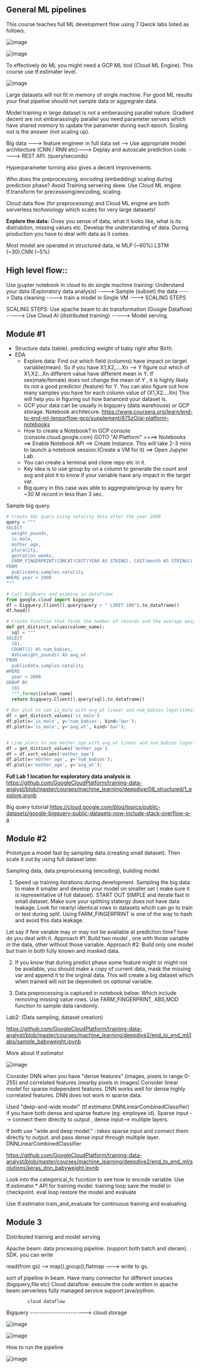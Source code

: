 General ML pipelines
---------------------

This course teaches full ML development flow using 7 Qwick labs listed as follows.

![image](https://user-images.githubusercontent.com/1594001/137011359-33034e95-178c-48d6-a2ec-99fa36979c90.png)

![image](https://user-images.githubusercontent.com/1594001/137022365-a430a151-7c45-4c04-ba8d-7dcdbb1a8138.png)


To effectively do ML you might need a GCP ML tool (Cloud ML Engine). This course use tf.estimater level.


![image](https://user-images.githubusercontent.com/1594001/137011595-6daa6d28-0253-4fcf-a591-2214152689cf.png)


Large datasets will not fit in memory of single machine. For good ML results your final pipeline should not sample data or aggregrate data.

Model training in large dataset is not a emberassing parallel nature. Gradient decent are not embarassingly parallel you need parameter servers which have shared memory to update the parameter during each epoch. Scaling out is the answer (not scaling up).

Big data ---> feature engineer in full data set --> Use appropriate model architecture (CNN / RNN etc)---> Deplay and autoscale prediction code. ----> REST API. (query/seconds)

Hyperparameter turning also gives a decent improvements.

Who does the preprocessing, encoding (embedding) scaling during prediction phase? Avoid Training servering skew. Use Cloud ML engine.
tf.transform for precessoing/encoding, scaling.

Cloud data flow (for preprocessing) and Cloud ML engine are both serverless techonology which scales for very large datasets!

**Explore the data:**
Gives you sense of data, what it looks like, what is its distrubiton, missing values etc. Develop the understanding of data.
During production you have to deal with data as it comes.

Most model are operated in structured data, ie MLP (~60%).LSTM (~30).CNN (~5%)

High level flow::
------------------

Use jyupter notebook in cloud to do single machine training:
Understand your data (Exploratory data analysis) ----> Sample (subset) the data ----> Data cleaning ----> train a model in Single VM ---> SCALING STEPS

SCALING STEPS: Use apache beam to do transformation (Google Dataflow)  -----> Use Cloud AI (distributed training) -----> Model serving.

Module #1 
--------------
- Structure data (table). predicting weight of baby right after Birth.
- EDA
    - Explore data: Find out which field (columns) have impact on target variable(mean). So if you have X1,X2,....Xn --> Y figure out which of X1,X2...Xn different value have different mean in Y. If sex(male/female) does not change the mean of Y , it is highly likely its not a good predictor (feature) for Y. You can also figure out how many samples you have for each column value of (X1,X2....Xn) This will help you in figuring out how bananced your dataset is.
    - GCP your data can be usually in bigquery (data warehouse) or GCP storage. Notebook architecure. https://www.coursera.org/learn/end-to-end-ml-tensorflow-gcp/supplement/875zO/ai-platform-notebooks    
    - How to create a Notebook? In GCP console (console.cloud.google.com) GOTO "AI Platform" ====> Notebooks ==> Enable Notebook API ==> Create Instance. This will take 2-3 mins to launch a notebook session.(Create a VM for it) ==> Open Jupyter Lab.
    - You can create a terminal and clone repo etc in it.
    - Key idea is to use group by on a column to generate the count and avg and plot it to know if your variable have any impact in the target var. 
    - Big query in this case was able to aggregrate/group by query for ~30 M record in less than 3 sec.

Sample big query.

```python
# Create SQL query using natality data after the year 2000
query = """
SELECT
  weight_pounds,
  is_male,
  mother_age,
  plurality,
  gestation_weeks,
  FARM_FINGERPRINT(CONCAT(CAST(YEAR AS STRING), CAST(month AS STRING))) AS hashmonth
FROM
  publicdata.samples.natality
WHERE year > 2000
"""

# Call BigQuery and examine in dataframe
from google.cloud import bigquery
df = bigquery.Client().query(query + " LIMIT 100").to_dataframe()
df.head()

# Create function that finds the number of records and the average weight for each value of the chosen column
def get_distinct_values(column_name):
  sql = """
SELECT
  {0},
  COUNT(1) AS num_babies,
  AVG(weight_pounds) AS avg_wt
FROM
  publicdata.samples.natality
WHERE
  year > 2000
GROUP BY
  {0}
  """.format(column_name)
  return bigquery.Client().query(sql).to_dataframe()
  
# Bar plot to see is_male with avg_wt linear and num_babies logarithmic
df = get_distinct_values('is_male')
df.plot(x='is_male', y='num_babies', kind='bar');
df.plot(x='is_male', y='avg_wt', kind='bar');


# Line plots to see mother_age with avg_wt linear and num_babies logarithmic
df = get_distinct_values('mother_age')
df = df.sort_values('mother_age')
df.plot(x='mother_age', y='num_babies');
df.plot(x='mother_age', y='avg_wt');
```
**Full Lab 1 location for exploratory data analysis is**
https://github.com/GoogleCloudPlatform/training-data-analyst/blob/master/courses/machine_learning/deepdive/06_structured/1_explore.ipynb

Big query tutorial https://cloud.google.com/blog/topics/public-datasets/google-bigquery-public-datasets-now-include-stack-overflow-q-a

Module #2
---------
Prototype a model fast by sampling data (creating small dataset). Then scale it out by using full dataset later.

Sampling data, data preprocessing (encoding), building model.

1. Speed up training iterations during development. Sampling the big data to make it smaller and develop your model on smaller set ( make sure it is representative of full dataset). START OUT SIMPLE and iterate fast in small dataset. Make sure your splitting statergy does not have data leakage. Look for nearlyl identical rows in datasets whcih can go to train or test during split. Using FARM_FINGERPRINT is one of the way to hash and avoid this data leakage.

Let say if few varable may or may not be available at prediction time? how do you deal with it.
Approach #1: Build two model , one with those variable in the data, other without those variable.
Approach #2: Build only one model but train in both fully known and masked data.

2. If you know that during predict phase some feature might or might not be available, you should make a copy of current data, mask the missing var and append it to the orginal data. This will create a big dataset which when trained will not be dependent on optional variable.

4. Data preprocessing is captured in notebook below. Which include removing missing value rows. Use FARM_FINGERPRINT, ABS,MOD function to sample data randomly.

Lab2: (Data sampling, dataset creation)

https://github.com/GoogleCloudPlatform/training-data-analyst/blob/master/courses/machine_learning/deepdive2/end_to_end_ml/labs/sample_babyweight.ipynb

More about tf.estimator

![image](https://user-images.githubusercontent.com/1594001/137040801-5a7d581e-013e-489c-8f55-e96fde02f24f.png)


Consider DNN when you have "dense features" (images, pixels in range 0-255) and correlated features (nearby pixels in images)
Consider linear model for sparse independent features. 
DNN works well for dense highly correlated features. DNN does not work in sparse data.

Used "deep-and-wide model" (tf.estimator.DNNLinearCombinedClassifier) if you have both dense and sparse feature (eg. employee id). Sparse input --> connect them directly to output , dense input--> multiple layers.

If both use "wide and deep model." : takes sparse input and connect them directly to output. and pass dense input through multiple layer. DNNLinearCombinedClassifier

https://github.com/GoogleCloudPlatform/training-data-analyst/blob/master/courses/machine_learning/deepdive2/end_to_end_ml/solutions/keras_dnn_babyweight.ipynb

Look into the categorical_fc fucntion to see how to encode variable.
Use tf.estimator.* API for training model. training loop save the model in checkpoint. eval loop restore the model and evaluate 

Use tf.estimator.train_and_evaluate for continuous training and evaluating.

Module 3
---------------
Distributed training and model serving

Apache beam: data processing pipeline. (support both batch and steram). SDK. you can write 

read(from gs) --> map(),group(),flatmap ---> write to gs. 

sort of pipeline in beam. Have many connector for different sources (bigquery,file etc) Cloud dataflow: execute the code written in apache beam.serverless fully managed service support java/python. 

            cloud dataflow
            
Bigquery -----------------------> cloud storage 


![image](https://user-images.githubusercontent.com/1594001/132077628-31cd8148-3f11-410f-a452-bb41752ec5b5.png)

![image](https://user-images.githubusercontent.com/1594001/132077609-bfd018c4-94db-46fc-99a4-cd4b2514c28c.png)

How to run the pipeline

![image](https://user-images.githubusercontent.com/1594001/132077689-a5aa8e4d-131e-4913-8e50-757775ec41bf.png)




